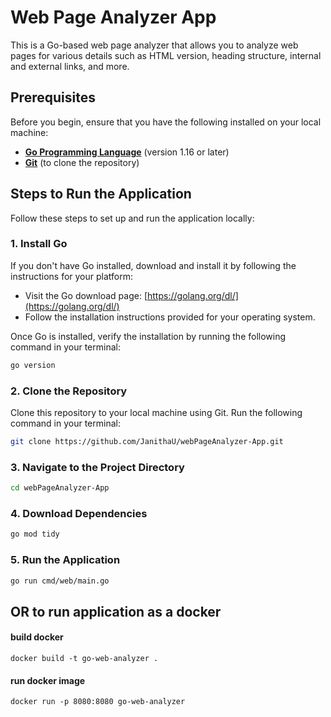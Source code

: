 # Web Page Analyzer App

This is a Go-based web page analyzer that allows you to analyze web pages for various details such as HTML version, heading structure, internal and external links, and more.

## Prerequisites

Before you begin, ensure that you have the following installed on your local machine:

- **[Go Programming Language](https://golang.org/dl/)** (version 1.16 or later)
- **[Git](https://git-scm.com/)** (to clone the repository)

## Steps to Run the Application

Follow these steps to set up and run the application locally:

### 1. Install Go

If you don't have Go installed, download and install it by following the instructions for your platform:

- Visit the Go download page: [https://golang.org/dl/](https://golang.org/dl/)
- Follow the installation instructions provided for your operating system.

Once Go is installed, verify the installation by running the following command in your terminal:

```bash
go version
```


### 2. Clone the Repository
Clone this repository to your local machine using Git. Run the following command in your terminal:

```bash
git clone https://github.com/JanithaU/webPageAnalyzer-App.git
```

### 3. Navigate to the Project Directory
``` bash
cd webPageAnalyzer-App
```
### 4. Download Dependencies
``` bash
go mod tidy
```


### 5. Run the Application
```bash
go run cmd/web/main.go
```

## OR to run application as a docker
#### build docker 
```
docker build -t go-web-analyzer .
```

#### run docker image
 ``` 
 docker run -p 8080:8080 go-web-analyzer
 ```
